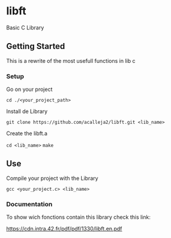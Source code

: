 # libft
Basic C Library

## Getting Started

This is a rewrite of the most usefull functions in lib c

### Setup

Go on your project

`cd ./<your_project_path>`

Install de Library

`git clone https://github.com/acalleja2/libft.git <lib_name>`

Create the libft.a

`cd <lib_name>`
`make`

## Use

Compile your project with the Library

`gcc <your_project.c> <lib_name>`

### Documentation

To show wich fonctions contain this library check this link:

https://cdn.intra.42.fr/pdf/pdf/1330/libft.en.pdf
